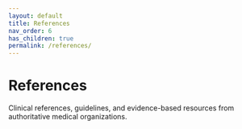 ```yaml
---
layout: default
title: References
nav_order: 6
has_children: true
permalink: /references/
---
```


# References

Clinical references, guidelines, and evidence-based resources from authoritative medical organizations.
